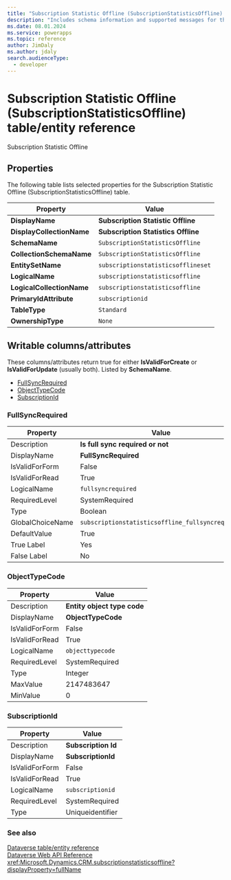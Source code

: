 ```yaml
---
title: "Subscription Statistic Offline (SubscriptionStatisticsOffline) table/entity reference (Microsoft Dataverse)"
description: "Includes schema information and supported messages for the Subscription Statistic Offline (SubscriptionStatisticsOffline) table/entity with Microsoft Dataverse."
ms.date: 08.01.2024
ms.service: powerapps
ms.topic: reference
author: JimDaly
ms.author: jdaly
search.audienceType: 
  - developer
---
```


# Subscription Statistic Offline (SubscriptionStatisticsOffline) table/entity reference

Subscription Statistic Offline

## Properties

The following table lists selected properties for the Subscription Statistic Offline (SubscriptionStatisticsOffline) table.

|Property|Value|
| --- | --- |
| **DisplayName** | **Subscription Statistic Offline** |
| **DisplayCollectionName** | **Subscription Statistics Offline** |
| **SchemaName** | `SubscriptionStatisticsOffline` |
| **CollectionSchemaName** | `SubscriptionStatisticsOffline` |
| **EntitySetName** | `subscriptionstatisticsofflineset`|
| **LogicalName** | `subscriptionstatisticsoffline` |
| **LogicalCollectionName** | `subscriptionstatisticsoffline` |
| **PrimaryIdAttribute** | `subscriptionid` |
| **TableType** | `Standard` |
| **OwnershipType** | `None` |

## Writable columns/attributes

These columns/attributes return true for either **IsValidForCreate** or **IsValidForUpdate** (usually both). Listed by **SchemaName**.

- [FullSyncRequired](#BKMK_FullSyncRequired)
- [ObjectTypeCode](#BKMK_ObjectTypeCode)
- [SubscriptionId](#BKMK_SubscriptionId)

### <a name="BKMK_FullSyncRequired"></a> FullSyncRequired

|Property|Value|
|---|---|
|Description|**Is full sync required or not**|
|DisplayName|**FullSyncRequired**|
|IsValidForForm|False|
|IsValidForRead|True|
|LogicalName|`fullsyncrequired`|
|RequiredLevel|SystemRequired|
|Type|Boolean|
|GlobalChoiceName|`subscriptionstatisticsoffline_fullsyncrequired`|
|DefaultValue|True|
|True Label|Yes|
|False Label|No|

### <a name="BKMK_ObjectTypeCode"></a> ObjectTypeCode

|Property|Value|
|---|---|
|Description|**Entity object type code**|
|DisplayName|**ObjectTypeCode**|
|IsValidForForm|False|
|IsValidForRead|True|
|LogicalName|`objecttypecode`|
|RequiredLevel|SystemRequired|
|Type|Integer|
|MaxValue|2147483647|
|MinValue|0|

### <a name="BKMK_SubscriptionId"></a> SubscriptionId

|Property|Value|
|---|---|
|Description|**Subscription Id**|
|DisplayName|**SubscriptionId**|
|IsValidForForm|False|
|IsValidForRead|True|
|LogicalName|`subscriptionid`|
|RequiredLevel|SystemRequired|
|Type|Uniqueidentifier|




### See also

[Dataverse table/entity reference](../about-entity-reference.md)  
[Dataverse Web API Reference](/power-apps/developer/data-platform/webapi/reference/about)   
<xref:Microsoft.Dynamics.CRM.subscriptionstatisticsoffline?displayProperty=fullName>
